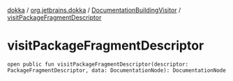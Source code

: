 [dokka](../../index.md) / [org.jetbrains.dokka](../index.md) / [DocumentationBuildingVisitor](index.md) / [visitPackageFragmentDescriptor](visitPackageFragmentDescriptor.md)

# visitPackageFragmentDescriptor

```
open public fun visitPackageFragmentDescriptor(descriptor: PackageFragmentDescriptor, data: DocumentationNode): DocumentationNode
```
